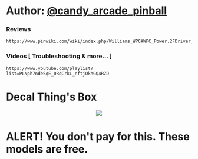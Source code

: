 # Author: [@candy_arcade_pinball](https://www.instagram.com/candy_arcade_pinball/)

### Reviews
```
https://www.pinwiki.com/wiki/index.php/Williams_WPC#WPC_Power.2FDriver_Board_Generations
```

### Videos [ Troubleshooting & more... ]
```
https://www.youtube.com/playlist?list=PLNph7ndeSqE_0BqCrkL_nftjOkhGQ4RZD
```


# Decal Thing's Box

<p align="center">
    <img src="https://github.com/vicboma1/pinball-addams-family/blob/main/decal-thing-box.png" >	
</p>


# ALERT! You don't pay for this. These models are free. 

